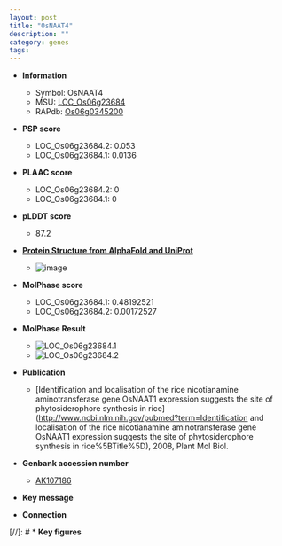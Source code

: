 ```yaml
---
layout: post
title: "OsNAAT4"
description: ""
category: genes
tags: 
---
```


* **Information**  
    + Symbol: OsNAAT4  
    + MSU: [LOC_Os06g23684](http://rice.plantbiology.msu.edu/cgi-bin/ORF_infopage.cgi?orf=LOC_Os06g23684)  
    + RAPdb: [Os06g0345200](http://rapdb.dna.affrc.go.jp/viewer/gbrowse_details/irgsp1?name=Os06g0345200)  

* **PSP score**  
    + LOC_Os06g23684.2: 0.053 
    + LOC_Os06g23684.1: 0.0136 

* **PLAAC score**  
    + LOC_Os06g23684.2: 0 
    + LOC_Os06g23684.1: 0 

* **pLDDT score**
    + 87.2

* **[Protein Structure from AlphaFold and UniProt](https://www.uniprot.org/uniprotkb/A0A0P0WWH0/entry#structure)**
    + ![image](https://ricepsp.github.io/images/A/AF-A0A0P0WWH0-F1.png)

* **MolPhase score**
    + LOC_Os06g23684.1: 0.48192521
    + LOC_Os06g23684.2: 0.00172527

* **MolPhase Result**
    + ![LOC_Os06g23684.1](https://304243504.github.io/Pictures/LOC_Os06g/LOC_Os06g23684.1.png)
    + ![LOC_Os06g23684.2](https://304243504.github.io/Pictures/LOC_Os06g/LOC_Os06g23684.2.png)

* **Publication**  
    + [Identification and localisation of the rice nicotianamine aminotransferase gene OsNAAT1 expression suggests the site of phytosiderophore synthesis in rice](http://www.ncbi.nlm.nih.gov/pubmed?term=Identification and localisation of the rice nicotianamine aminotransferase gene OsNAAT1 expression suggests the site of phytosiderophore synthesis in rice%5BTitle%5D), 2008, Plant Mol Biol.

* **Genbank accession number**  
    + [AK107186](http://www.ncbi.nlm.nih.gov/nuccore/AK107186)

* **Key message**  

* **Connection**  

[//]: # * **Key figures**  


